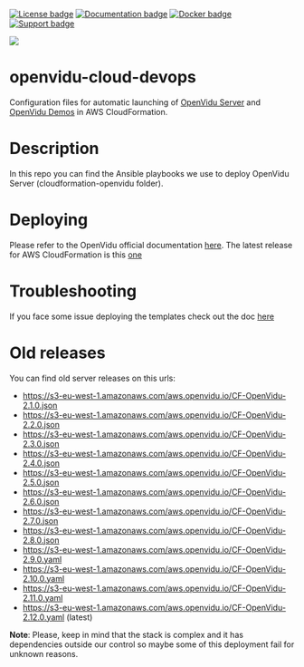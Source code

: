 [![License badge](https://img.shields.io/badge/license-Apache2-orange.svg)](http://www.apache.org/licenses/LICENSE-2.0)
[![Documentation badge](https://img.shields.io/badge/docs-latest-brightgreen.svg)](http://openvidu.io/docs/home/)
[![Docker badge](https://img.shields.io/docker/pulls/fiware/orion.svg)](https://hub.docker.com/r/openvidu/classroom-demo/)
[![Support badge](https://img.shields.io/badge/support-sof-yellowgreen.svg)](https://groups.google.com/forum/#!forum/openvidu)

[![][OpenViduLogo]](http://openvidu.io)

openvidu-cloud-devops
===

Configuration files for automatic launching of [OpenVidu Server](http://openvidu.io/docs/deployment/deploying-aws/) and [OpenVidu Demos](http://openvidu.io/docs/deployment/deploying-demos-aws/) in AWS CloudFormation.

[OpenViduLogo]: https://secure.gravatar.com/avatar/5daba1d43042f2e4e85849733c8e5702?s=120

# Description

In this repo you can find the Ansible playbooks we use to deploy OpenVidu Server (cloudformation-openvidu folder).

# Deploying

Please refer to the OpenVidu official documentation [here](https://openvidu.io/docs/deployment/deploying-aws/). The latest release for AWS CloudFormation is this [one](https://s3-eu-west-1.amazonaws.com/aws.openvidu.io/CF-OpenVidu-latest.yaml)

# Troubleshooting

If you face some issue deploying the templates check out the doc [here](https://github.com/OpenVidu/openvidu-cloud-devops/blob/master/docs/AWS_Deploy_Troubleshooting.md)

# Old releases

You can find old server releases on this urls:

- https://s3-eu-west-1.amazonaws.com/aws.openvidu.io/CF-OpenVidu-2.1.0.json
- https://s3-eu-west-1.amazonaws.com/aws.openvidu.io/CF-OpenVidu-2.2.0.json
- https://s3-eu-west-1.amazonaws.com/aws.openvidu.io/CF-OpenVidu-2.3.0.json
- https://s3-eu-west-1.amazonaws.com/aws.openvidu.io/CF-OpenVidu-2.4.0.json
- https://s3-eu-west-1.amazonaws.com/aws.openvidu.io/CF-OpenVidu-2.5.0.json
- https://s3-eu-west-1.amazonaws.com/aws.openvidu.io/CF-OpenVidu-2.6.0.json
- https://s3-eu-west-1.amazonaws.com/aws.openvidu.io/CF-OpenVidu-2.7.0.json 
- https://s3-eu-west-1.amazonaws.com/aws.openvidu.io/CF-OpenVidu-2.8.0.json 
- https://s3-eu-west-1.amazonaws.com/aws.openvidu.io/CF-OpenVidu-2.9.0.yaml
- https://s3-eu-west-1.amazonaws.com/aws.openvidu.io/CF-OpenVidu-2.10.0.yaml
- https://s3-eu-west-1.amazonaws.com/aws.openvidu.io/CF-OpenVidu-2.11.0.yaml
- https://s3-eu-west-1.amazonaws.com/aws.openvidu.io/CF-OpenVidu-2.12.0.yaml (latest)


**Note**: Please, keep in mind that the stack is complex and it has dependencies outside our control so maybe some of this deployment fail for unknown reasons.
